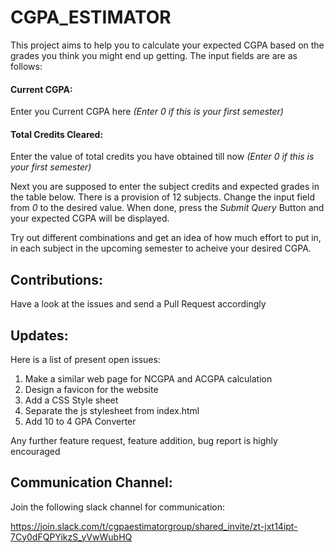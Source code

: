# CGPA_ESTIMATOR

This project aims to help you to calculate your expected CGPA based on the grades you think you might end up getting.
The input fields are are as follows:

#### **Current CGPA:** 
Enter you Current CGPA here
*(Enter 0 if this is your first semester)*

#### **Total Credits Cleared:** 
Enter the value of total credits you have obtained till now
*(Enter 0 if this is your first semester)*

Next you are supposed to enter the subject credits and expected grades in the table below. 
There is a provision of 12 subjects. Change the input field from *0* to the desired value. 
When done, press the *Submit Query* Button and your expected CGPA will be displayed.

Try out different combinations and get an idea of how much effort to put in, in each subject in the upcoming semester to acheive your desired CGPA.

## Contributions:

Have a look at the issues and send a Pull Request accordingly

## Updates:

Here is a list of present open issues:
1. Make a similar web page for NCGPA and ACGPA calculation
2. Design a favicon for the website
3. Add a CSS Style sheet
4. Separate the js stylesheet from index.html 
5. Add 10 to 4 GPA Converter

Any further feature request, feature addition, bug report is highly encouraged

## Communication Channel:

Join the following slack channel for communication:

https://join.slack.com/t/cgpaestimatorgroup/shared_invite/zt-jxt14ipt-7Cy0dFQPYikzS_yVwWubHQ
